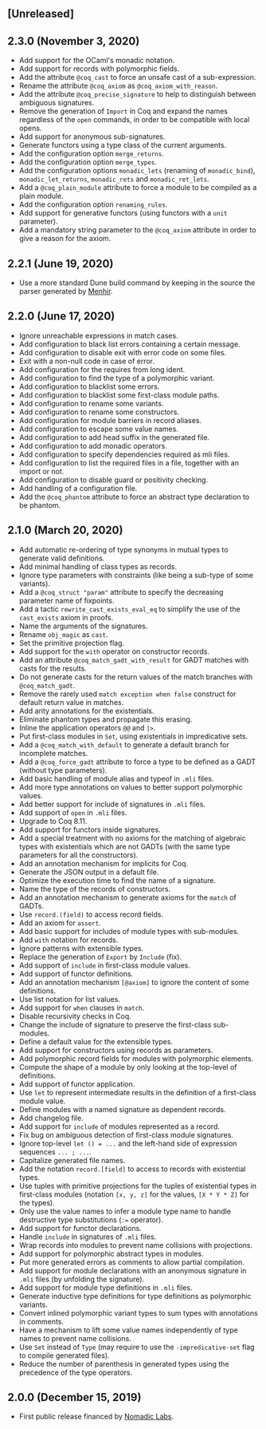 ## [Unreleased]

## 2.3.0 (November 3, 2020)
* Add support for the OCaml's monadic notation.
* Add support for records with polymorphic fields.
* Add the attribute `@coq_cast` to force an unsafe cast of a sub-expression.
* Rename the attribute `@coq_axiom` as `@coq_axiom_with_reason`.
* Add the attribute `@coq_precise_signature` to help to distinguish between ambiguous signatures.
* Remove the generation of `Import` in Coq and expand the names regardless of the `open` commands, in order to be compatible with local opens.
* Add support for anonymous sub-signatures.
* Generate functors using a type class of the current arguments.
* Add the configuration option `merge_returns`.
* Add the configuration option `merge_types`.
* Add the configuration options `monadic_lets` (renaming of `monadic_bind`), `monadic_let_returns`, `monadic_rets` and `monadic_ret_lets`.
* Add a `@coq_plain_module` attribute to force a module to be compiled as a plain module.
* Add the configuration option `renaming_rules`.
* Add support for generative functors (using functors with a `unit` parameter).
* Add a mandatory string parameter to the `@coq_axiom` attribute in order to give a reason for the axiom.

## 2.2.1 (June 19, 2020)
* Use a more standard Dune build command by keeping in the source the parser generated by [Menhir](https://gitlab.inria.fr/fpottier/menhir).

## 2.2.0 (June 17, 2020)
* Ignore unreachable expressions in match cases.
* Add configuration to black list errors containing a certain message.
* Add configuration to disable exit with error code on some files.
* Exit with a non-null code in case of error.
* Add configuration for the requires from long ident.
* Add configuration to find the type of a polymorphic variant.
* Add configuration to blacklist some errors.
* Add configuration to blacklist some first-class module paths.
* Add configuration to rename some variants.
* Add configuration to rename some constructors.
* Add configuration for module barriers in record aliases.
* Add configuration to escape some value names.
* Add configuration to add head suffix in the generated file.
* Add configuration to add monadic operators.
* Add configuration to specify dependencies required as mli files.
* Add configuration to list the required files in a file, together with an import or not.
* Add configuration to disable guard or positivity checking.
* Add handling of a configuration file.
* Add the `@coq_phantom` attribute to force an abstract type declaration to be phantom.

## 2.1.0 (March 20, 2020)
* Add automatic re-ordering of type synonyms in mutual types to generate valid definitions.
* Add minimal handling of class types as records.
* Ignore type parameters with constraints (like being a sub-type of some variants).
* Add a `@coq_struct "param"` attribute to specify the decreasing parameter name of fixpoints.
* Add a tactic `rewrite_cast_exists_eval_eq` to simplify the use of the `cast_exists` axiom in proofs.
* Name the arguments of the signatures.
* Rename `obj_magic` as `cast`.
* Set the primitive projection flag.
* Add support for the `with` operator on constructor records.
* Add an attribute `@coq_match_gadt_with_result` for GADT matches with casts for the results.
* Do not generate casts for the return values of the match branches with `@coq_match_gadt`.
* Remove the rarely used `match exception when false` construct for default return value in matches.
* Add arity annotations for the existentials.
* Eliminate phantom types and propagate this erasing.
* Inline the application operators `@@` and `|>`.
* Put first-class modules in `Set`, using existentials in impredicative sets.
* Add a `@coq_match_with_default` to generate a default branch for incomplete matches.
* Add a `@coq_force_gadt` attribute to force a type to be defined as a GADT (without type parameters).
* Add basic handling of module alias and typeof in `.mli` files.
* Add more type annotations on values to better support polymorphic values.
* Add better support for include of signatures in `.mli` files.
* Add support of `open` in `.mli` files.
* Upgrade to Coq 8.11.
* Add support for functors inside signatures.
* Add a special treatment with no axioms for the matching of algebraic types with existentials which are not GADTs (with the same type parameters for all the constructors).
* Add an annotation mechanism for implicits for Coq.
* Generate the JSON output in a default file.
* Optimize the execution time to find the name of a signature.
* Name the type of the records of constructors.
* Add an annotation mechanism to generate axioms for the `match` of GADTs.
* Use `record.(field)` to access record fields.
* Add an axiom for `assert`.
* Add basic support for includes of module types with sub-modules.
* Add `with` notation for records.
* Ignore patterns with extensible types.
* Replace the generation of `Export` by `Include` (fix).
* Add support of `include` in first-class module values.
* Add support of functor definitions.
* Add an annotation mechanism `[@axiom]` to ignore the content of some definitions.
* Use list notation for list values.
* Add support for `when` clauses in `match`.
* Disable recursivity checks in Coq.
* Change the include of signature to preserve the first-class sub-modules.
* Define a default value for the extensible types.
* Add support for constructors using records as parameters.
* Add polymorphic record fields for modules with polymorphic elements.
* Compute the shape of a module by only looking at the top-level of definitions.
* Add support of functor application.
* Use `let` to represent intermediate results in the definition of a first-class module value.
* Define modules with a named signature as dependent records.
* Add changelog file.
* Add support for `include` of modules represented as a record.
* Fix bug on ambiguous detection of first-class module signatures.
* Ignore top-level `let () = ...` and the left-hand side of expression sequences `... ; ...`.
* Capitalize generated file names.
* Add the notation `record.[field]` to access to records with existential types.
* Use tuples with primitive projections for the tuples of existential types in first-class modules (notation `[x, y, z]` for the values, `[X * Y * Z]` for the types).
* Only use the value names to infer a module type name to handle destructive type substitutions (`:=` operator).
* Add support for functor declarations.
* Handle `include` in signatures of `.mli` files.
* Wrap records into modules to prevent name collisions with projections.
* Add support for polymorphic abstract types in modules.
* Put more generated errors as comments to allow partial compilation.
* Add support for module declarations with an anonymous signature in `.mli` files (by unfolding the signature).
* Add support for module type definitions in `.mli` files.
* Generate inductive type definitions for type definitions as polymorphic variants.
* Convert inlined polymorphic variant types to sum types with annotations in comments.
* Have a mechanism to lift some value names independently of type names to prevent name collisions.
* Use `Set` instead of `Type` (may require to use the `-impredicative-set` flag to compile generated files).
* Reduce the number of parenthesis in generated types using the precedence of the type operators.

## 2.0.0 (December 15, 2019)
* First public release financed by [Nomadic Labs](https://www.nomadic-labs.com/).
